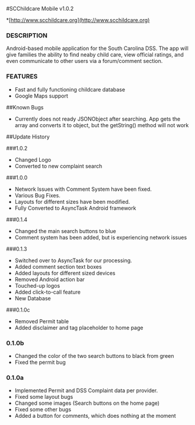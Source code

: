 #SCChildcare Mobile v1.0.2

*[http://www.scchildcare.org](http://www.scchildcare.org)


### DESCRIPTION

  Android-based mobile application for the South Carolina DSS. The app will give families the ability to find neaby child care,
view official ratings, and even communicate to other users via a forum/comment section. 


### FEATURES

* Fast and fully functioning childcare database
* Google Maps support



##Known Bugs
  - Currently does not ready JSONObject after searching. App gets the array and converts it to object, but the getString() method will not work
  


##Update History

###1.0.2
  - Changed Logo
  - Converted to new complaint search


###1.0.0
  - Network Issues with Comment System have been fixed. 
  - Various Bug Fixes. 
  - Layouts for different sizes have been modified. 
  - Fully Converted to AsyncTask Android framework


###0.1.4
  - Changed the main search buttons to blue
  - Comment system has been added, but is experiencing network issues

###0.1.3
  - Switched over to AsyncTask for our processing. 
  - Added comment section text boxes
  - Added layouts for different sized devices
  - Removed Android action bar
  - Touched-up logos
  - Added click-to-call feature
  - New Database

###0.1.0c
  - Removed Permit table
  - Added disclaimer and tag placeholder to home page

### 0.1.0b
  - Changed the color of the two search buttons to black from green
  - Fixed the permit bug


### 0.1.0a
  - Implemented Permit and DSS Complaint data per provider. 
  - Fixed some layout bugs
  - Changed some images (Search buttons on the home page)
  - Fixed some other bugs
  - Added a button for comments, which does nothing at the moment

